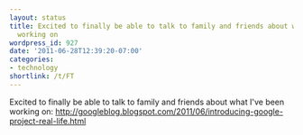 ```yaml
---
layout: status
title: Excited to finally be able to talk to family and friends about what I've been
  working on
wordpress_id: 927
date: '2011-06-28T12:39:20-07:00'
categories:
- technology
shortlink: /t/FT
---
```

Excited to finally be able to talk to family and friends about what I've been working on:
<http://googleblog.blogspot.com/2011/06/introducing-google-project-real-life.html>
